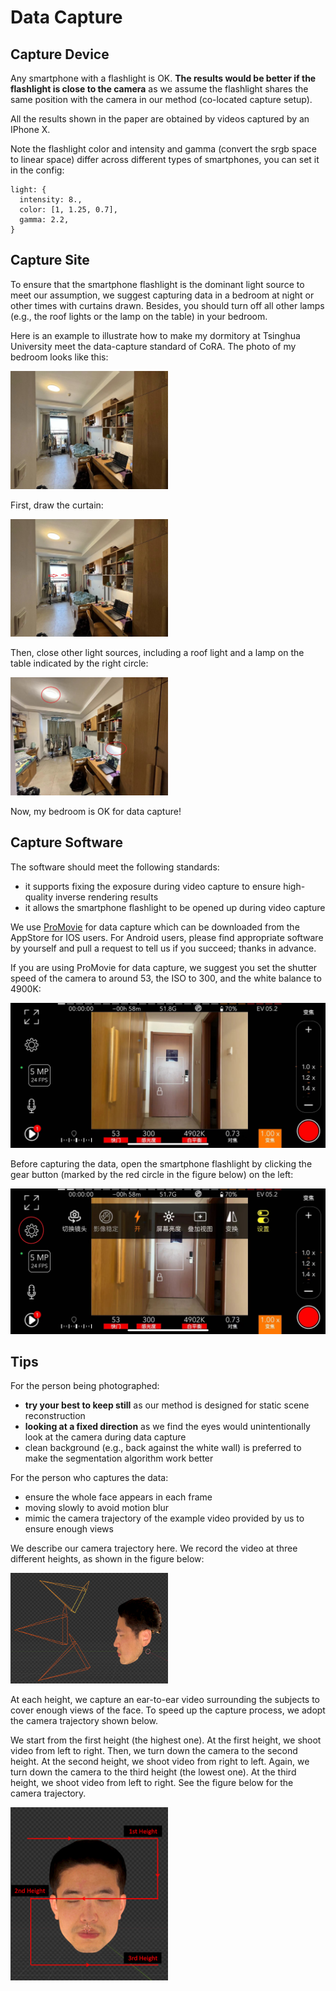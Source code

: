 # Data Capture
## Capture Device
Any smartphone with a flashlight is OK.
**The results would be better if the flashlight is close to the camera** as we assume the flashlight shares the same position with the camera in our method (co-located capture setup).

All the results shown in the paper are obtained by videos captured by an IPhone X.

Note the flashlight color and intensity and gamma (convert the srgb space to linear space) differ across different types of smartphones, you can set it in the config:
```
light: {
  intensity: 8.,
  color: [1, 1.25, 0.7],
  gamma: 2.2,
}
```

## Capture Site
To ensure that the smartphone flashlight is the dominant light source to meet our assumption, we suggest capturing data in a bedroom at night or other times with curtains drawn.
Besides, you should turn off all other lamps (e.g., the roof lights or the lamp on the table) in your bedroom.

Here is an example to illustrate how to make my dormitory at Tsinghua University meet the data-capture standard of CoRA.
The photo of my bedroom looks like this:

<img src="../misc/room.jpg" width="50%" >

First, draw the curtain:

<img src="../misc/curtains_drawn.jpg" width="50%" >

Then, close other light sources, including a roof light and a lamp on the table indicated by the right circle:

<img src="../misc/light_closed.jpg" width="50%" >

Now, my bedroom is OK for data capture!

## Capture Software
The software should meet the following standards:
* it supports fixing the exposure during video capture to ensure high-quality inverse rendering results
* it allows the smartphone flashlight to be opened up during video capture

We use [ProMovie](https://promovieapp.com/) for data capture which can be downloaded from the AppStore for IOS users.
For Android users, please find appropriate software by yourself and pull a request to tell us if you succeed; thanks in advance. 

If you are using ProMovie for data capture, we suggest you set the shutter speed of the camera to around 53, the ISO to 300, and the white balance to 4900K:

<img src="../misc/exposure.jpg" width="100%" >

Before capturing the data, open the smartphone flashlight by clicking the gear button (marked by the red circle in the figure below) on the left:

<img src="../misc/open_flashlight.jpg" width="100%" >

## Tips
For the person being photographed: 
* **try your best to keep still** as our method is designed for static scene reconstruction
* **looking at a fixed direction** as we find the eyes would unintentionally look at the camera during data capture
* clean background (e.g., back against the white wall) is preferred to make the segmentation algorithm work better

For the person who captures the data:
* ensure the whole face appears in each frame
* moving slowly to avoid motion blur
* mimic the camera trajectory of the example video provided by us to ensure enough views

We describe our camera trajectory here.
We record the video at three different heights, as shown in the figure below:

<img src="../misc/3heights.png" width="50%" >

At each height, we capture an ear-to-ear video surrounding the subjects to cover enough views of the face.
To speed up the capture process, we adopt the camera trajectory shown below.

We start from the first height (the highest one).
At the first height, we shoot video from left to right. 
Then, we turn down the camera to the second height.
At the second height, we shoot video from right to left.
Again, we turn down the camera to the third height (the lowest one).
At the third height, we shoot video from left to right.
See the figure below for the camera trajectory.

<img src="../misc/traj.jpg" width="50%" >
